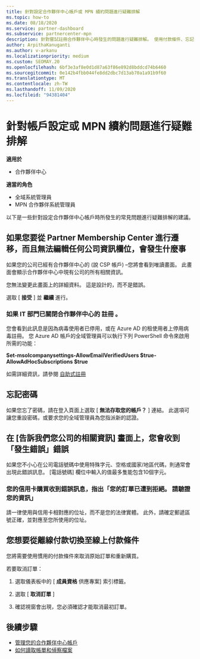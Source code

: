 ```yaml
---
title: 針對設定合作夥伴中心帳戶或 MPN 續約問題進行疑難排解
ms.topic: how-to
ms.date: 08/18/2020
ms.service: partner-dashboard
ms.subservice: partnercenter-mpn
description: 針對嘗試註冊合作夥伴中心時發生的問題進行疑難排解。 使用付款條件、忘記密碼等解決問題的答案。
author: ArpithaKanuganti
ms.author: v-arkanu
ms.localizationpriority: medium
ms.custom: SEOMAY.20
ms.openlocfilehash: 6bf3e3af8e0d1d87a63f86e892d8bddcd74b6460
ms.sourcegitcommit: 0e142b4fbb044fe8dd2dbc7d13ab70a1a91b9f60
ms.translationtype: MT
ms.contentlocale: zh-TW
ms.lasthandoff: 11/09/2020
ms.locfileid: "94381404"
---
```

# <a name="troubleshoot-account-setup-or-mpn-renewal-issues"></a>針對帳戶設定或 MPN 續約問題進行疑難排解

**適用於**

- 合作夥伴中心
 
**適當的角色**

- 全域系統管理員
- MPN 合作夥伴系統管理員 
 
以下是一些針對設定合作夥伴中心帳戶時所發生的常見問題進行疑難排解的建議。

## <a name="what-happens-if-you-are-migrating-from-partner-membership-center-and-you-cant-edit-any-company-information-fields"></a>如果您要從 Partner Membership Center 進行遷移，而且無法編輯任何公司資訊欄位，會發生什麼事

如果您的公司已經有合作夥伴中心的 (說 CSP 帳戶) –您將會看到唯讀畫面。 此畫面會顯示合作夥伴中心中現有公司的所有相關資訊。

您無法變更此畫面上的詳細資料。 這是設計的，而不是錯誤。

選取 [ **接受** ] 並 **繼續** 進行。


### <a name="if-the-it-department-has-turned-off-sign-up-for-partner-center"></a>如果 IT 部門已關閉合作夥伴中心的 **註冊** 。

您會看到此訊息是因為病毒使用者已停用，或在 Azure AD 的租使用者上停用病毒註冊。 您 Azure AD 帳戶的全域管理員可以執行下列 PowerShell 命令來啟用所需的功能：

**Set-msolcompanysettings-AllowEmailVerifiedUsers $true-AllowAdHocSubscriptions $true**

如需詳細資訊，請參閱 [自助式註冊](/azure/active-directory/users-groups-roles/directory-self-service-signup)

## <a name="you-forgot-your-password"></a>忘記密碼

如果您忘了密碼，請在登入頁面上選取 [ **無法存取您的帳戶？** ] 連結。 此選項可讓您重設密碼，或要求您的全域管理員為您指派新的認證。

## <a name="on-the-tell-us-about-your-company-screen-you-receive-a-something-went-wrong-error"></a>在 [告訴我們您公司的相關資訊] 畫面上，您會收到「發生錯誤」錯誤

如果您不小心在公司電話號碼中使用特殊字元、空格或國家/地區代碼，則通常會出現此錯誤訊息。 [電話號碼] 欄位中輸入的值最多隻能包含10個字元。


### <a name="your-credit-card-purchase-is-receiving-an-error-message-stating-that-your-order-was-declined-please-verify-your-information"></a>您的信用卡購買收到錯誤訊息，指出「您的訂單已遭到拒絕。 請驗證您的資訊」


請一律使用與信用卡相對應的位址，而不是您的法律實體。 此外，請確定郵遞區號正確，並對應至您所使用的位址。

## <a name="you-want-to-switch-from-offline-payment-to-online-payment-method"></a>您想要從離線付款切換至線上付款條件 

您將需要使用慣用的付款條件來取消原始訂單和重新購買。

若要取消訂單：

1. 選取儀表板中的 [ **成員資格** 供應專案] 索引標籤。

2. 選取 [ **取消訂單** ]

3. 確認視窗會出現，您必須確認才能取消最初訂單。

## <a name="next-steps"></a>後續步驟

- [管理您的合作夥伴中心帳戶](partner-center-account-setup.md)
- [如何讀取帳單和偵察檔案](read-your-bill.md)

